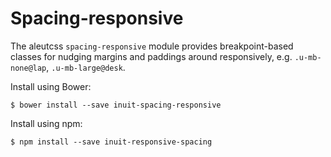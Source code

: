 # Spacing-responsive

The aleutcss `spacing-responsive` module provides breakpoint-based classes for
nudging margins and paddings around responsively, e.g. `.u-mb-none@lap`, `.u-mb-large@desk`.

Install using Bower:

    $ bower install --save inuit-spacing-responsive

Install using npm:

    $ npm install --save inuit-responsive-spacing
